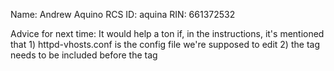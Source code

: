 Name: Andrew Aquino
RCS ID: aquina
RIN: 661372532

Advice for next time: It would help a ton if, in the instructions, it's mentioned that
	1) httpd-vhosts.conf is the config file we're supposed to edit
	2) the <Directory> tag needs to be included before the <VirtualHost> tag